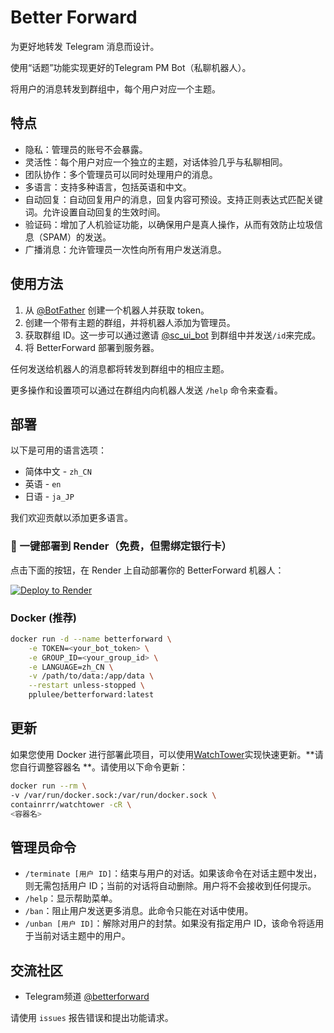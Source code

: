 # Better Forward

为更好地转发 Telegram 消息而设计。

使用“话题”功能实现更好的Telegram PM Bot（私聊机器人）。

将用户的消息转发到群组中，每个用户对应一个主题。

## 特点

- 隐私：管理员的账号不会暴露。
- 灵活性：每个用户对应一个独立的主题，对话体验几乎与私聊相同。
- 团队协作：多个管理员可以同时处理用户的消息。
- 多语言：支持多种语言，包括英语和中文。
- 自动回复：自动回复用户的消息，回复内容可预设。支持正则表达式匹配关键词。允许设置自动回复的生效时间。
- 验证码：增加了人机验证功能，以确保用户是真人操作，从而有效防止垃圾信息（SPAM）的发送。
- 广播消息：允许管理员一次性向所有用户发送消息。

## 使用方法

1. 从 [@BotFather](https://t.me/BotFather) 创建一个机器人并获取 token。
2. 创建一个带有主题的群组，并将机器人添加为管理员。
3. 获取群组 ID。这一步可以通过邀请 [@sc_ui_bot](https://t.me/sc_ui_bot) 到群组中并发送`/id`来完成。
4. 将 BetterForward 部署到服务器。

任何发送给机器人的消息都将转发到群组中的相应主题。

更多操作和设置项可以通过在群组内向机器人发送 `/help` 命令来查看。

## 部署

以下是可用的语言选项：

- 简体中文 - `zh_CN`
- 英语 - `en`
- 日语 - `ja_JP`

我们欢迎贡献以添加更多语言。

### 🚀 一键部署到 Render（免费，但需绑定银行卡）

点击下面的按钮，在 Render 上自动部署你的 BetterForward 机器人：

[![Deploy to Render](https://render.com/images/deploy-to-render-button.svg)](https://render.com/deploy?repo=https://github.com/SideCloudGroup/BetterForward)


### Docker (推荐)

```bash
docker run -d --name betterforward \
    -e TOKEN=<your_bot_token> \
    -e GROUP_ID=<your_group_id> \
    -e LANGUAGE=zh_CN \
    -v /path/to/data:/app/data \
    --restart unless-stopped \
    pplulee/betterforward:latest
```

## 更新

如果您使用 Docker 进行部署此项目，可以使用[WatchTower](https://github.com/containrrr/watchtower)实现快速更新。**请您自行调整容器名
**。请使用以下命令更新：

```bash
docker run --rm \
-v /var/run/docker.sock:/var/run/docker.sock \
containrrr/watchtower -cR \
<容器名>
```

## 管理员命令

- `/terminate [用户 ID]`：结束与用户的对话。如果该命令在对话主题中发出，则无需包括用户 ID；当前的对话将自动删除。用户将不会接收到任何提示。
- `/help`：显示帮助菜单。
- `/ban`：阻止用户发送更多消息。此命令只能在对话中使用。
- `/unban [用户 ID]`：解除对用户的封禁。如果没有指定用户 ID，该命令将适用于当前对话主题中的用户。

## 交流社区

- Telegram频道 [@betterforward](https://t.me/betterforward)

请使用 `issues` 报告错误和提出功能请求。
